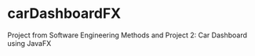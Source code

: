 # carDashboardFX
Project from Software Engineering Methods and Project 2: Car Dashboard using JavaFX
